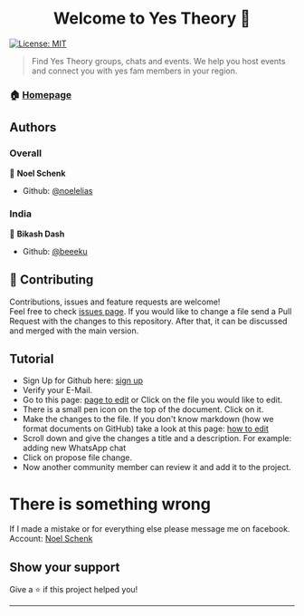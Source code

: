 <h1 align="center">Welcome to Yes Theory 👋</h1>
<p>
  <a href="#" target="_blank">
    <img alt="License: MIT" src="https://img.shields.io/badge/License-MIT-yellow.svg" />
  </a>
</p>

> Find Yes Theory groups, chats and events. We help you host events and connect you with yes fam members in your region.

### 🏠 [Homepage](https://yes-theory.github.io)

## Authors

### Overall
👤 **Noel Schenk**

* Github: [@noelelias](https://github.com/noelelias)

### India
👤 **Bikash Dash**

* Github: [@beeeku](https://github.com/beeeku)

## 🤝 Contributing

Contributions, issues and feature requests are welcome!<br />Feel free to check [issues page](https://github.com/Yes-Theory/yes-theory.github.io/issues).
If you would like to change a file send a Pull Request with the changes to this repository. After that, it can be discussed and merged with the main version.

## Tutorial  

* Sign Up for Github here: [sign up](https://github.com/join)
* Verify your E-Mail.
* Go to this page: [page to edit](https://github.com/Yes-Theory/yes-theory.github.io) or Click on the file you would like to edit.
* There is a small pen icon on the top of the document. Click on it.
* Make the changes to the file. If you don't know markdown (how we format documents on GitHub) take a look at this page: [how to edit](https://help.github.com/en/github/writing-on-github/basic-writing-and-formatting-syntax)
* Scroll down and give the changes a title and a description. For example: adding new WhatsApp chat
* Click on propose file change.
* Now another community member can review it and add it to the project.  

# There is something wrong  

If I made a mistake or for everything else please message me on facebook.  
Account: [Noel Schenk](https://www.facebook.com/noel.elias.schenk)

## Show your support

Give a ⭐️ if this project helped you!

***
